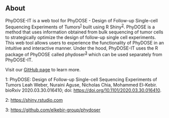 ## About

PhyDOSE-IT is a web tool for PhyDOSE - Design of Follow-up Single-cell Sequencing Experiments of Tumors<sup>[1](#footnote1)</sup> built using R Shiny<sup>[2](#footnote2)</sup>. PhyDOSE is a method that uses information obtained from bulk sequencing of tumor cells to strategically optimize the design of follow-up single cell experiments. This web tool allows users to experience the functionality of PhyDOSE in an intuitive and interactive manner. Under the hood, PhyDOSE-IT uses the R package of PhyDOSE called phydoser<sup>[3](#footnote3)</sup> which can be used separately from PhyDOSE-IT.

Visit our [GitHub page](https://github.com/elkebir-group/PhyDOSE-IT) to learn more.

<a name="footnote1">1</a>: PhyDOSE: Design of Follow-up Single-cell Sequencing Experiments of Tumors Leah Weber, Nuraini Aguse, Nicholas Chia, Mohammed El-Kebir.
  bioRxiv 2020.03.30.016410; 
  doi: https://doi.org/10.1101/2020.03.30.016410.

<a name="footnote2">2</a>: https://shiny.rstudio.com

<a name="footnote3">3</a>: https://github.com/elkebir-group/phydoser
